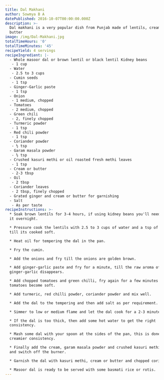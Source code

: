 ```yaml
---
title: Dal Makhani
author: Sowmya B A
datePublished: 2016-10-07T00:00:00.000Z
description: >-
  Dal makhani is a very popular dish from Punjab made of lentils, cream and
  butter
image: /img/Dal-Makhani.jpg
totalTimeHours: '0'
totalTimeMinutes: '45'
recipeYield: 4 servings
recipeIngredient: |-
  - Whole masoor dal or brown lentil or black lentil Kidney beans
   - 1 cup
  - Water
   - 2.5 to 3 cups
  - Cumin seeds
   - 1 tsp
  - Ginger-Garlic paste
   - 1 tsp
  - Onion
   - 1 medium, chopped
  - Tomatoes
   - 2 medium, chopped
  - Green chili
   - 2, finely chopped
  - Turmeric powder
   - 1 tsp
  - Red chili powder
   - 1 tsp
  - Coriander powder
   - ½ tsp
  - Garam masala powder
   - ½ tsp
  - Crushed kasuri methi or oil roasted fresh methi leaves
   - 1 tsp
  - Cream or butter
   - 2-3 tbsp
  - Oil
   - 2 tbsp
  - Coriander leaves
   - 2 tbsp, finely chopped
  - Grated ginger and cream or butter for garnishing
  - Salt
   - As per taste
recipeInstructions: >-
  * Soak brown lentils for 3-4 hours, if using kidney beans you'll need to soak
  it overnight.

  * Pressure cook the lentils with 2.5 to 3 cups of water and a tsp of salt,
  till its cooked soft.

  * Heat oil for tempering the dal in the pan.

  * Fry the cumin.

  * Add the onions and fry till the onions are golden brown.

  * Add ginger-garlic paste and fry for a minute, till the raw aroma of
  ginger-garlic disappears.

  * Add chopped tomatoes and green chilli, fry again for a few minutes till the
  tomatoes become soft.

  * Add turmeric, red chilli powder, coriander powder and mix well.

  * Add the dal to the tempering and then add salt as per requirement.

  * Simmer to low or medium flame and let the dal cook for a 2-3 minutes.

  * If the dal is too thick, then add some hot water to get the right
  consistency.

  * Mash some dal with your spoon at the sides of the pan, this is done to get a
  creamier consistency.

  * Finally add the cream, garam masala powder and crushed kasuri methi. Stir
  and switch off the burner.

  * Garnish the dal with kasuri methi, cream or butter and chopped coriander.

  * Masoor dal is ready to be served with some basmati rice or rotis.
---
```






